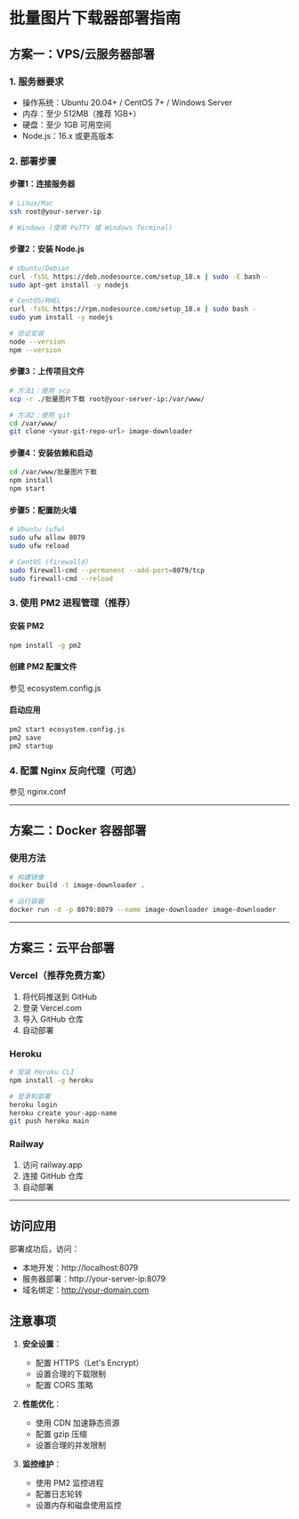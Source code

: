 # 批量图片下载器部署指南

## 方案一：VPS/云服务器部署

### 1. 服务器要求
- 操作系统：Ubuntu 20.04+ / CentOS 7+ / Windows Server
- 内存：至少 512MB（推荐 1GB+）
- 硬盘：至少 1GB 可用空间
- Node.js：16.x 或更高版本

### 2. 部署步骤

#### 步骤1：连接服务器
```bash
# Linux/Mac
ssh root@your-server-ip

# Windows (使用 PuTTY 或 Windows Terminal)
```

#### 步骤2：安装 Node.js
```bash
# Ubuntu/Debian
curl -fsSL https://deb.nodesource.com/setup_18.x | sudo -E bash -
sudo apt-get install -y nodejs

# CentOS/RHEL
curl -fsSL https://rpm.nodesource.com/setup_18.x | sudo bash -
sudo yum install -y nodejs

# 验证安装
node --version
npm --version
```

#### 步骤3：上传项目文件
```bash
# 方法1：使用 scp
scp -r ./批量图片下载 root@your-server-ip:/var/www/

# 方法2：使用 git
cd /var/www/
git clone <your-git-repo-url> image-downloader
```

#### 步骤4：安装依赖和启动
```bash
cd /var/www/批量图片下载
npm install
npm start
```

#### 步骤5：配置防火墙
```bash
# Ubuntu (ufw)
sudo ufw allow 8079
sudo ufw reload

# CentOS (firewalld)
sudo firewall-cmd --permanent --add-port=8079/tcp
sudo firewall-cmd --reload
```

### 3. 使用 PM2 进程管理（推荐）

#### 安装 PM2
```bash
npm install -g pm2
```

#### 创建 PM2 配置文件
参见 ecosystem.config.js

#### 启动应用
```bash
pm2 start ecosystem.config.js
pm2 save
pm2 startup
```

### 4. 配置 Nginx 反向代理（可选）

参见 nginx.conf

---

## 方案二：Docker 容器部署

### 使用方法
```bash
# 构建镜像
docker build -t image-downloader .

# 运行容器
docker run -d -p 8079:8079 --name image-downloader image-downloader
```

---

## 方案三：云平台部署

### Vercel（推荐免费方案）
1. 将代码推送到 GitHub
2. 登录 Vercel.com
3. 导入 GitHub 仓库
4. 自动部署

### Heroku
```bash
# 安装 Heroku CLI
npm install -g heroku

# 登录和部署
heroku login
heroku create your-app-name
git push heroku main
```

### Railway
1. 访问 railway.app
2. 连接 GitHub 仓库
3. 自动部署

---

## 访问应用

部署成功后，访问：
- 本地开发：http://localhost:8079
- 服务器部署：http://your-server-ip:8079
- 域名绑定：http://your-domain.com

## 注意事项

1. **安全设置**：
   - 配置 HTTPS（Let's Encrypt）
   - 设置合理的下载限制
   - 配置 CORS 策略

2. **性能优化**：
   - 使用 CDN 加速静态资源
   - 配置 gzip 压缩
   - 设置合理的并发限制

3. **监控维护**：
   - 使用 PM2 监控进程
   - 配置日志轮转
   - 设置内存和磁盘使用监控
